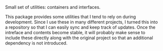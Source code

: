 Small set of utilities: containers and interfaces.

This package provides some utilities that I tend to rely on during development. Since I
use these in many different projects, I turned this into a repository so that I can
easily sync and keep track of updates. Once the intreface and contents become stable, it
will probably make sense to include these directly along with the original project so
that an additional dependency is not introduced.
